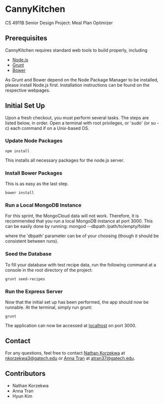 # CannyKitchen
CS 4911B Senior Design Project: Meal Plan Optimizer

## Prerequisites
CannyKitchen requires standard web tools to build properly, including

- [Node.js](nodejs.org)
- [Grunt](http://gruntjs.com/)
- [Bower](http://bower.io/)

As Grunt and Bower depend on the Node Package Manager to be installed, please install Node.js first. Installation instructions can be found on the respective webpages.

## Initial Set Up
Upon a fresh checkout, you must perform several tasks. The steps are listed below, in order.
Open a terminal with root privileges, or 'sudo' (or su -c) each command if on a Unix-based OS.

### Update Node Packages

	npm install
    
This installs all necessary packages for the node.js server.

### Install Bower Packages
This is as easy as the last step.

	bower install

### Run a Local MongoDB Instance
For this sprint, the MongoCloud data will not work. Therefore, it is recommended that you run a local MongoDB instance at port 3000. This can be easily done by running:
	mongod --dbpath /path/to/empty/folder

where the 'dbpath' parameter can be of your choosing (though it should be consistent between runs).
	
### Seed the Database
To fill your database with test recipe data, run the following command at a console in the root directory of the project:

	grunt seed-recipes


### Run the Express Server
Now that the initial set up has been performed, the app should now be runnable. At the terminal, simply run grunt:
	
    grunt

The application can now be accessed at [localhost](localhost:3000) on port 3000.

## Contact
For any questions, feel free to contact [Nathan Korzekwa](mailto:nkorzekwa3@gatech.edu) at [nkorzekwa3@gatech.edu](mailto:nkorzekwa3@gatech.edu) or [Anna Tran](mailto:atran37@gatech.edu) at [atran37@gatech.edu](atran37@gatech.edu).

## Contributors
- Nathan Korzekwa
- Anna Tran
- Hyun Kim
